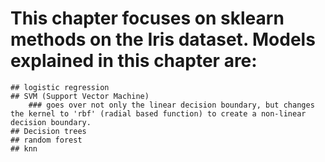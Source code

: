 # This chapter focuses on sklearn methods on the Iris dataset.  Models explained in this chapter are:
	## logistic regression
	## SVM (Support Vector Machine)
		### goes over not only the linear decision boundary, but changes the kernel to 'rbf' (radial based function) to create a non-linear decision boundary.
	## Decision trees
	## random forest
	## knn